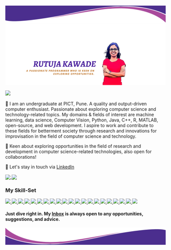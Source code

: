 <!-- # <div align="center">  Hi there 👋 </div>
 ## <div align="center"> I am [Rutuja Kawade](https://rutujakawade.netlify.app/) from India :india: </div>-->
![A passionate programmer who is keen about exploring opportunities from India.](https://github.com/rutujak24/rutujak24/blob/master/header.png)
![A passionate programmer who is keen about exploring opportunities from India.](https://github.com/rutujak24/rutujak24/blob/master/CoverBanner.png)

![](https://komarev.com/ghpvc/?username=your-github-rutujak24&color=blueviolet)


🎯 I am an undergraduate at PICT, Pune. A quality and output-driven computer enthusiast. Passionate about exploring computer science and technology-related topics. My domains & fields of interest are machine learning, data science, Computer Vision, Python, Java, C++, R, MATLAB, open-source, and web development. I aspire to work and contribute to these fields for betterment society through research and innovations for improvisation in the field of computer science and technology.

🏅 Keen about exploring opportunities in the field of research and development in computer science-related technologies, also open for collaborations! 

🌈 Let's stay in touch via [LinkedIn](https://www.linkedin.com/in/rutuja-kawade-6b7a8a171/)

<!--![Anurag's github stats](https://github-readme-stats.vercel.app/api?username=rutujak24&show_icons=true&theme=cobalt&count_private=true)-->
<!--![Top Langs](https://github-readme-stats.vercel.app/api/top-langs/?username=rutujak24&theme=cobalt&langs_count=8&layout=compact)-->

<a href="https://github.com/rutujak24">
  <img align="center" src="https://github-readme-stats.vercel.app/api?username=rutujak24&show_icons=true&theme=cobalt&count_private=true" />
</a>
<a href="https://github.com/rutujak24">
  <img align="center" src="https://github-readme-stats.vercel.app/api/top-langs/?username=rutujak24&theme=cobalt&langs_count=8&layout=compact" />
</a>

### My Skill-Set
<a href="https://github.com/rutujak24">
<img src="https://img.shields.io/badge/python%20-%2314354C.svg?&style=for-the-badge&logo=python&logoColor=white"/>
</a>
<a href="https://github.com/rutujak24">
<img src="https://img.shields.io/badge/r-%23276DC3.svg?&style=for-the-badge&logo=r&logoColor=white"/>
</a>
<a href="https://github.com/rutujak24">
<img src="https://img.shields.io/badge/c++%20-%2300599C.svg?&style=for-the-badge&logo=c%2B%2B&ogoColor=white"/>
</a>
<a href="https://github.com/rutujak24">
<img src="https://img.shields.io/badge/java-%23ED8B00.svg?&style=for-the-badge&logo=java&logoColor=white"/>
</a>
<a href="https://github.com/rutujak24">
<img src="https://img.shields.io/badge/php-%23777BB4.svg?&style=for-the-badge&logo=php&logoColor=white"/>
</a>
<a href="https://github.com/rutujak24">
<img src="https://img.shields.io/badge/html5%20-%23E34F26.svg?&style=for-the-badge&logo=html5&logoColor=white"/>
</a>
<a href="https://github.com/rutujak24">
<img src="https://img.shields.io/badge/css3%20-%231572B6.svg?&style=for-the-badge&logo=css3&logoColor=white"/>
</a>
<a href="https://github.com/rutujak24">
<img src="https://img.shields.io/badge/bootstrap%20-%23563D7C.svg?&style=for-the-badge&logo=bootstrap&logoColor=white"/>
</a>
<a href="https://github.com/rutujak24">
<img src="https://img.shields.io/badge/javascript%20-%23323330.svg?&style=for-the-badge&logo=javascript&logoColor=%23F7DF1E"/>
</a>
<a href="https://github.com/rutujak24">
<img src="https://img.shields.io/badge/git%20-%23F05033.svg?&style=for-the-badge&logo=git&logoColor=white"/>
</a>
<a href="https://github.com/rutujak24">
<img src="https://img.shields.io/badge/github%20-%23121011.svg?&style=for-the-badge&logo=github&logoColor=white"/>
</a>
<a href="https://github.com/rutujak24">
<img src="https://img.shields.io/badge/mysql-%2300f.svg?&style=for-the-badge&logo=mysql&logoColor=white"/>
</a>
<a href="https://github.com/rutujak24">
<img src ="https://img.shields.io/badge/sqlite-%2307405e.svg?&style=for-the-badge&logo=sqlite&logoColor=white"/>
</a>
<a href="https://github.com/rutujak24">
<img src="https://img.shields.io/badge/Jupyter%20-%23F37626.svg?&style=for-the-badge&logo=Jupyter&logoColor=white" />
</a>
<a href="https://github.com/rutujak24">
<img src="https://img.shields.io/badge/Keras%20-%23D00000.svg?&style=for-the-badge&logo=Keras&logoColor=white"/>
</a>
<a href="https://github.com/rutujak24">
<img src="https://img.shields.io/badge/TensorFlow%20-%23FF6F00.svg?&style=for-the-badge&logo=TensorFlow&logoColor=white" />
</a>
<a href="https://github.com/rutujak24">
<img src="https://img.shields.io/badge/PyTorch%20-%23EE4C2C.svg?&style=for-the-badge&logo=PyTorch&logoColor=white" />
</a>
<a href="https://github.com/rutujak24">
<img src="https://img.shields.io/badge/pandas%20-%23150458.svg?&style=for-the-badge&logo=pandas&logoColor=white" />
</a>
<a href="https://github.com/rutujak24">
<img src="https://img.shields.io/badge/apache%20-%23D42029.svg?&style=for-the-badge&logo=apache&logoColor=white"/>
</a>
<a href="https://github.com/rutujak24">
<img src="https://img.shields.io/badge/spring%20-%236DB33F.svg?&style=for-the-badge&logo=spring&logoColor=white"/>
</a>
<a href="https://github.com/rutujak24">
<img src="https://img.shields.io/badge/azure%20-%230072C6.svg?&style=for-the-badge&logo=azure-devops&logoColor=white"/>
</a>


#### Just dive right in. My [Inbox](mailto:rutujakawade24@gmail.com?subject=[GitHub]%20Source%20Han%20Sans) is always open to any opportunities, suggestions, and advice.
![A passionate programmer who is keen about exploring opportunities from India.](https://github.com/rutujak24/rutujak24/blob/master/footer.png)
